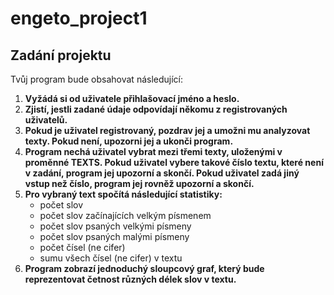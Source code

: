 # engeto_project1

## Zadání projektu
Tvůj program bude obsahovat následující:
1. **Vyžádá si od uživatele přihlašovací jméno a heslo.**
2. **Zjistí, jestli zadané údaje odpovídají někomu z registrovaných uživatelů.**
3. **Pokud je uživatel registrovaný, pozdrav jej a umožni mu analyzovat texty. Pokud není, upozorni jej a ukonči program.**
4. **Program nechá uživatel vybrat mezi třemi texty, uloženými v proměnné TEXTS. Pokud uživatel vybere takové číslo textu, které není v zadání, program jej upozorní a skončí. Pokud uživatel zadá jiný vstup než číslo, program jej rovněž upozorní a skončí.**
5. **Pro vybraný text spočítá následující statistiky:**
    - počet slov
    - počet slov začínajících velkým písmenem
    - počet slov psaných velkými písmeny
    - počet slov psaných malými písmeny
    - počet čísel (ne cifer)
    - sumu všech čísel (ne cifer) v textu
6. **Program zobrazí jednoduchý sloupcový graf, který bude reprezentovat četnost různých délek slov v textu.**
